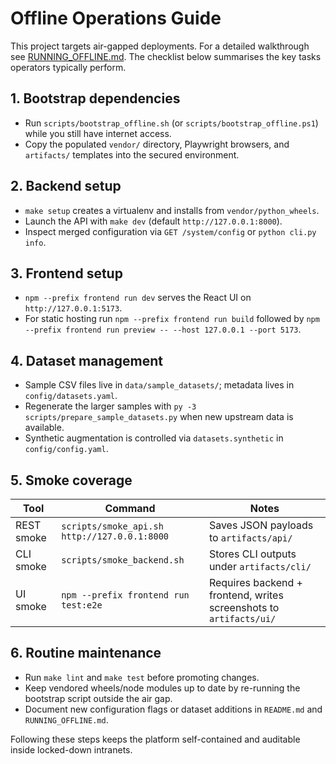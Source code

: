 # Offline Operations Guide

This project targets air-gapped deployments. For a detailed walkthrough see [RUNNING_OFFLINE.md](RUNNING_OFFLINE.md). The checklist below summarises the key tasks operators typically perform.

## 1. Bootstrap dependencies

- Run `scripts/bootstrap_offline.sh` (or `scripts/bootstrap_offline.ps1`) while you still have internet access.
- Copy the populated `vendor/` directory, Playwright browsers, and `artifacts/` templates into the secured environment.

## 2. Backend setup

- `make setup` creates a virtualenv and installs from `vendor/python_wheels`.
- Launch the API with `make dev` (default `http://127.0.0.1:8000`).
- Inspect merged configuration via `GET /system/config` or `python cli.py info`.

## 3. Frontend setup

- `npm --prefix frontend run dev` serves the React UI on `http://127.0.0.1:5173`.
- For static hosting run `npm --prefix frontend run build` followed by `npm --prefix frontend run preview -- --host 127.0.0.1 --port 5173`.

## 4. Dataset management

- Sample CSV files live in `data/sample_datasets/`; metadata lives in `config/datasets.yaml`.
- Regenerate the larger samples with `py -3 scripts/prepare_sample_datasets.py` when new upstream data is available.
- Synthetic augmentation is controlled via `datasets.synthetic` in `config/config.yaml`.

## 5. Smoke coverage

| Tool | Command | Notes |
|------|---------|-------|
| REST smoke | `scripts/smoke_api.sh http://127.0.0.1:8000` | Saves JSON payloads to `artifacts/api/` |
| CLI smoke | `scripts/smoke_backend.sh` | Stores CLI outputs under `artifacts/cli/` |
| UI smoke | `npm --prefix frontend run test:e2e` | Requires backend + frontend, writes screenshots to `artifacts/ui/` |

## 6. Routine maintenance

- Run `make lint` and `make test` before promoting changes.
- Keep vendored wheels/node modules up to date by re-running the bootstrap script outside the air gap.
- Document new configuration flags or dataset additions in `README.md` and `RUNNING_OFFLINE.md`.

Following these steps keeps the platform self-contained and auditable inside locked-down intranets.
